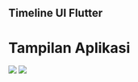 ## Timeline UI Flutter

# Tampilan Aplikasi

<img src="https://raw.githubusercontent.com/iswahyud/flutter_timeline/master/screenshoot/1.png">

<img src="https://raw.githubusercontent.com/iswahyud/flutter_timeline/master/screenshoot/2.png">
